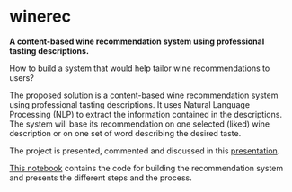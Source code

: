 # winerec
**A content-based wine recommendation system using professional tasting descriptions.**

How to build a system that would help tailor wine recommendations to users?

The proposed solution is a content-based wine recommendation system using professional tasting descriptions. It uses Natural Language Processing (NLP) to extract the information contained in the descriptions. The system will base its recommendation on one selected (liked) wine description or on one set of word describing the desired taste.

The project is presented, commented and discussed in this [presentation](https://docs.google.com/presentation/d/1tCcIGw24lLizHxUUMnMihTvOzKZYvRUpyS5TRDJtqBU/edit?usp=sharing).

[This notebook](https://github.com/de-la-viz/winerec/blob/master/code/WriteUp.ipynb) contains the code for building the recommendation system and presents the different steps and the process.  

